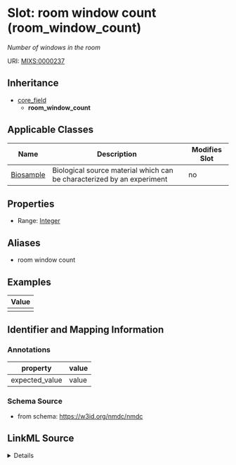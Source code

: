# Slot: room window count (room_window_count)


_Number of windows in the room_



URI: [MIXS:0000237](https://w3id.org/mixs/0000237)




## Inheritance

* [core_field](core_field.md)
    * **room_window_count**





## Applicable Classes

| Name | Description | Modifies Slot |
| --- | --- | --- |
[Biosample](Biosample.md) | Biological source material which can be characterized by an experiment |  no  |







## Properties

* Range: [Integer](Integer.md)



## Aliases


* room window count




## Examples

| Value |
| --- |
|  |

## Identifier and Mapping Information





### Annotations

| property | value |
| --- | --- |
| expected_value | value || occurrence | 1 |



### Schema Source


* from schema: https://w3id.org/nmdc/nmdc




## LinkML Source

<details>
```yaml
name: room_window_count
annotations:
  expected_value:
    tag: expected_value
    value: value
  occurrence:
    tag: occurrence
    value: '1'
description: Number of windows in the room
title: room window count
examples:
- value: ''
from_schema: https://w3id.org/nmdc/nmdc
aliases:
- room window count
rank: 1000
is_a: core field
slot_uri: MIXS:0000237
multivalued: false
alias: room_window_count
domain_of:
- Biosample
range: integer

```
</details>